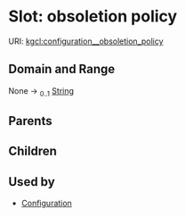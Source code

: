 
# Slot: obsoletion policy




URI: [kgcl:configuration__obsoletion_policy](http://w3id.org/kgcl_schema/configuration__obsoletion_policy)


## Domain and Range

None &#8594;  <sub>0..1</sub> [String](types/String.md)

## Parents


## Children


## Used by

 * [Configuration](Configuration.md)
